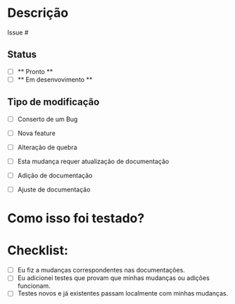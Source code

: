 # Descrição

<!-- Inclua um resumo das mudanças e qual issue está sendo resolvida. Por favor inclua a motivação e o contexto. Liste quaisquer dependências que são requiridas para esta mudança e quais arquivos foram modificados ou adicionados -->


Issue #


## Status
- [ ] ** Pronto **
- [ ] ** Em desenvovimento **

## Tipo de modificação

- [ ] Conserto de um Bug <!-- Mudança que resolve uma issue -->
- [ ] Nova feature <!-- Mudança que adiciona uma funcionalidade -->
- [ ] Alteração de quebra <!-- Correção ou recurso que faria com que a funcionalidade existente não funcionasse como esperado -->
- [ ] Esta mudança requer atualização de documentação
- [ ] Adição de documentação 
- [ ] Ajuste de documentação


# Como isso foi testado?

<!-- Descreva os testes que você fez para verificar suas mudanças. Forneça instruções para que possa ser reproduzido. Liste quaisquer detalhes relevantes para sua configuração do teste. -->

# Checklist:

- [ ] Eu fiz a mudanças correspondentes nas documentações.
- [ ] Eu adicionei testes que provam que minhas mudanças ou adições funcionam.
- [ ] Testes novos e já existentes passam localmente com minhas mudanças.
